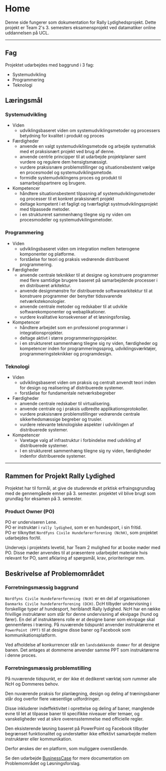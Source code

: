 # Home

Denne side fungerer som dokumentation for Rally Lydighedsprojekt. Dette projekt er Team 2's 3. semesters eksamensprojekt ved datamatiker online uddannelsen på UCL.

---

## Fag

Projektet udarbejdes med baggrund i 3 fag:

* Systemudvikling
* Programmering
* Teknologi

## Læringsmål

### Systemudvikling

* Viden
    * udviklingsbaseret viden om systemudviklingsmetoder og processers betydning for kvalitet i produkt og proces
* Færdigheder
    * anvende en valgt systemudviklingsmetode og arbejde systematisk med et praksisnært projekt ved brug af denne.
    * anvende centrle principper til at udarbejde projektplaner samt vurdere og regulere dem hensigtsmæssigt.
    * vurdere praksisnære problemstillinger og situationsbestemt vælge en procesmodel og systemudviklingsmetode.
    * formidle systemudviklingens proces og produkt til samarbejdspartnere og brugere.
* Kompetencer
    * håndtere situationsbestemt tilpasning af systemudviklingsmetoder og processer til et konkret praksisnært projekt
    * deltage kompetent i et fagligt og tværfagligt systmudviklingsprojekt med tilpassede metoder.
    * i en struktureret sammenhæng tilegne sig ny viden om procesmodeller og systemudvkilingsmetoder.

### Programmering

* Viden
    * udviklingsbaseret viden om integration mellem heterogene komponenter og platforme.
    * forståelse for teori og praksis vedrørende distribueret programmering.
* Færdigheder
    * anvende centrale teknikker til at designe og konstruere programmer med flere samtidige brugere baseret på samarbejdende processer i en distribueret arkitektur.
    * anvende designmønstre for distribuerede softwarearkitektur til at konstruere programmer der benytter tidssvarende netværkstekonologier.
    * anvende centrale metoder og redskaber til at udvikle softwarekomponenter og webaplikationer.
    * vurdere kvalitative konsekvenser af et løsningsforslag.
* Kompetencer
    * håndtere arbejdet som en professionel programmør i integrationsprojekter.
    * deltage aktivt i større programmeringsprojekter.
    * i en struktureret sammenhæng tilegne sig ny viden, færdigheder og kompetencer inden for
programmeringssprog, udviklingsværktøjer, programmeringsteknikker og programdesign.

### Teknologi

*   Viden
    * udviklingsbaseret viden om praksis og centralt anvendt teori inden for design og realisering
af distribuerede systemer.
    *  forståelse for fundamentale netværksbegreber
* Færdigheder
    * anvende centrale redskaber til virtualisering.
    * anvende centrale og i praksis udbredte applikationsprotokoller.
    * vurdere praksisnære problemstillinger vedrørende centrale sikkerhedsmæssige begreber og trusler.
    * vurdere relevante teknologiske aspekter i udviklingen af distribuerede systemer.
* Kompetencer
    * Varetage valg af infrastruktur i forbindelse med udvikling af distribuerede systemer.
    * I en struktureret sammenhæng tilegne sig ny viden, færdigheder indenfor distribuerede systemer.

---

## Rammen for Projekt Rally Lydighed

Projektet har til formål, at give de studerende et prktisk erfraingsgrundlag med de gennemgåede emner på 3. semester.
projektet vil blive brugt som grundlag for eksamen på 3. semester.

### Product Owner (PO)

PO er underviseren Lene. </br>
PO er instruktør i `rally lydighed`, som er en hundesport, i sin fritid.</br>
PO er tilknyttet `Nordfyns Civile Hundeførerforening (NchH)`, som projektet udarbejdes for/til.</br>

Undervejs i projektets levetid, har Team 2 mulighed for at booke møder med PO. Disse møder anvendes til at præsentere udarbejdet materiale hvis relevant for PO, samt afklaring af spørgsmål, krav, prioriteringer mm.

## Beskrivelse af Problemområdet

### Forretningsmæssig baggrund

`Nordfyns Civile Hundeførerforening (NcH)` er en del af organisationen `Danmarks Civile hundeførerforening (DCH)`. DcH tilbyder undervisning i forskellige typer af hundesport, heriblandt Rally lydighed. NcH har en række frivillige instruktører som står for denne undervisning af ekvipage (hund og fører). En del af instruktørens rolle er at designe baner som ekvipage skal gennemføres i træning. På nuværende tidspunkt anvender instruktørerne et `PowerPoint (PPT)` til at designe disse baner og Facebook som kommunikationsplatform.

Ved afholdelse af konkurrencer står en `landsdækkende dommer` for at designe banen. Det antages at dommerne anvender samme PPT som instruktørerne i denne proces.

### Forretningsmæssig problemstilling

På  nuværende tidspunkt, er der ikke ét dedikeret værktøj som rummer alle NcH og Dommeres behov.

Den nuværende praksis for planlægning, design og deling af træningsbaner står dog overfor flere væsentlige udfordringer.

Disse inkluderer indeffektivitet i oprettelse og deling af baner, manglende evne til let at tilpasse baner til specifikke niveauer eller temaer, og vanskeligheder ved at sikre overensstemmelse med officielle regler.

Den eksisterende løsning baseret på PowerPoint og Facebook tilbyder begrænset funktionalitet og understøtter ikke effektivt samarbejde mellem instruktører eller kommunikation.

Derfor ønskes der en platform, som muliggøre ovenstående.

Se den udarbejde [BusinessCase](systemudvikling.md#BusinessCase-section) for mere documentation om Problemområdet og Løsningsforslag.


